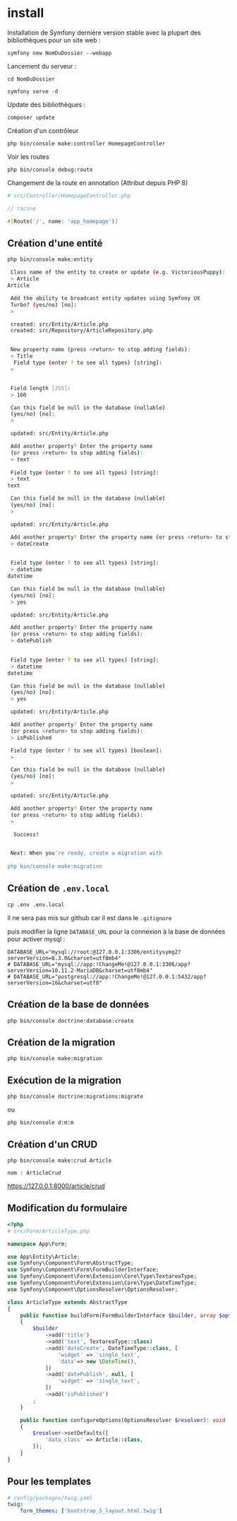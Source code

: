 # install

Installation de Symfony dernière version stable avec la plupart des bibliothèques pour un site web :

    symfony new NomDuDossier --webapp

Lancement du serveur :

    cd NomDuDossier
    
    symfony serve -d

Update des bibliothèques :

    composer update

Création d'un contrôleur

    php bin/console make:controller HomepageController

Voir les routes

    php bin/console debug:route

Changement de la route en annotation (Attribut depuis PHP 8)

```PHP
# src/Controller/HomepageController.php

// racine

#[Route('/', name: 'app_homepage')]
```

## Création d'une entité

```bash
php bin/console make:entity

 Class name of the entity to create or update (e.g. VictoriousPuppy):
 > Article
Article

 Add the ability to broadcast entity updates using Symfony UX 
 Turbo? (yes/no) [no]:
 >

 created: src/Entity/Article.php
 created: src/Repository/ArticleRepository.php


 New property name (press <return> to stop adding fields):
 > Title
  Field type (enter ? to see all types) [string]:
 >


 Field length [255]:
 > 160

 Can this field be null in the database (nullable) 
 (yes/no) [no]:
 >

 updated: src/Entity/Article.php

 Add another property? Enter the property name 
 (or press <return> to stop adding fields):
 > text
 
 Field type (enter ? to see all types) [string]:
 > text
text

 Can this field be null in the database (nullable) 
 (yes/no) [no]:
 >

 updated: src/Entity/Article.php

 Add another property? Enter the property name (or press <return> to stop adding fields):
 > dateCreate

 
 Field type (enter ? to see all types) [string]:
 > datetime
datetime

 Can this field be null in the database (nullable) 
 (yes/no) [no]:
 > yes

 updated: src/Entity/Article.php

 Add another property? Enter the property name 
 (or press <return> to stop adding fields):
 > datePublish

 
 Field type (enter ? to see all types) [string]:
 > datetime
datetime

 Can this field be null in the database (nullable) 
 (yes/no) [no]:
 > yes

 updated: src/Entity/Article.php

 Add another property? Enter the property name 
 (or press <return> to stop adding fields):
 > isPublished

 Field type (enter ? to see all types) [boolean]:
 >

 Can this field be null in the database (nullable) 
 (yes/no) [no]:
 >

 updated: src/Entity/Article.php

 Add another property? Enter the property name 
 (or press <return> to stop adding fields):
 >

  Success!


 Next: When you're ready, create a migration with 
 
php bin/console make:migration


```

## Création de `.env.local`

    cp .env .env.local

Il ne sera pas mis sur github car il est dans le `.gitignore`

puis modifier la ligne `DATABASE_URL` pour la connexion à la base de données pour activer mysql  :
    
```env
DATABASE_URL="mysql://root:@127.0.0.1:3306/entitysymg2?serverVersion=8.3.0&charset=utf8mb4"
# DATABASE_URL="mysql://app:!ChangeMe!@127.0.0.1:3306/app?serverVersion=10.11.2-MariaDB&charset=utf8mb4"
# DATABASE_URL="postgresql://app:!ChangeMe!@127.0.0.1:5432/app?serverVersion=16&charset=utf8"

```

## Création de la base de données

    php bin/console doctrine:database:create

## Création de la migration

    php bin/console make:migration

## Exécution de la migration

    php bin/console doctrine:migrations:migrate

ou

    php bin/console d:m:m


## Création d'un CRUD

    php bin/console make:crud Article

    nom : ArticleCrud

https://127.0.0.1:8000/article/crud

## Modification du formulaire

```PHP
<?php
# src/Form/ArticleType.php

namespace App\Form;

use App\Entity\Article;
use Symfony\Component\Form\AbstractType;
use Symfony\Component\Form\FormBuilderInterface;
use Symfony\Component\Form\Extension\Core\Type\TextareaType;
use Symfony\Component\Form\Extension\Core\Type\DateTimeType;
use Symfony\Component\OptionsResolver\OptionsResolver;

class ArticleType extends AbstractType
{
    public function buildForm(FormBuilderInterface $builder, array $options): void
    {
        $builder
            ->add('title')
            ->add('text', TextareaType::class)
            ->add('dateCreate', DateTimeType::class, [
                'widget' => 'single_text',
                'data'=> new \DateTime(),
            ])
            ->add('datePublish', null, [
                'widget' => 'single_text',
            ])
            ->add('isPublished')
        ;
    }

    public function configureOptions(OptionsResolver $resolver): void
    {
        $resolver->setDefaults([
            'data_class' => Article::class,
        ]);
    }
}
```

## Pour les templates

```yaml
# config/packages/twig.yaml
twig:
    form_themes: ['bootstrap_5_layout.html.twig']
```